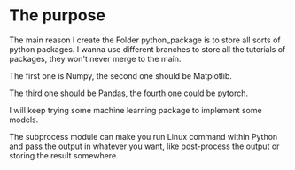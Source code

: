 # The purpose 
The main reason I create the Folder python_package is to store all sorts of python packages. 
I wanna use different branches to store all the tutorials of packages, they won't never merge to the main.

The first one is Numpy, the second one should be Matplotlib.

The third one should be Pandas, the fourth one could be pytorch.

I will keep trying some machine learning package to implement some models.



The subprocess module can make you run Linux command within Python and pass the output in whatever you want, like post-process the output or storing the result somewhere.
